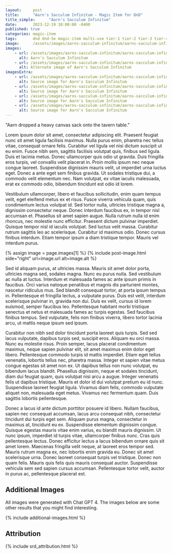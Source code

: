 ```yaml
---
layout:     post
title:      "Aarn's Sacculum Infinitum - Magic Item for DnD"
title_simple:      "Aarn's Sacculum Infinitum"
date:       2023-12-19 10:00:00 -0400
published: true
categories: magic-item
tags:       dnd dnd-5e magic-item multi-use tier-1 tier-2 tier-3 tier-4 wip
image:      /assets/images/aarns-sacculum-infinitum/aarns-sacculum-infinitum-01.png
images:
    - url: /assets/images/aarns-sacculum-infinitum/aarns-sacculum-infinitum-01.png
      alt: Aarn's Sacculum Infinitum
    - url: /assets/images/aarns-sacculum-infinitum/aarns-sacculum-infinitum-02.png
      alt: Alternate image of Aarn's Sacculum Infinitum
imagesExtra:
    - url: /assets/images/aarns-sacculum-infinitum/aarns-sacculum-infinitum-extra-01.png
      alt: Source image for Aarn's Sacculum Infinitum
    - url: /assets/images/aarns-sacculum-infinitum/aarns-sacculum-infinitum-extra-02.png
      alt: Source image for Aarn's Sacculum Infinitum
    - url: /assets/images/aarns-sacculum-infinitum/aarns-sacculum-infinitum-extra-03.png
      alt: Source image for Aarn's Sacculum Infinitum
    - url: /assets/images/aarns-sacculum-infinitum/aarns-sacculum-infinitum-extra-04.png
      alt: Source image for Aarn's Sacculum Infinitum
---
```


<p class="read-aloud">
    "Aarn dropped a heavy canvas sack onto the tavern table."
</p>

Lorem ipsum dolor sit amet, consectetur adipiscing elit. Praesent feugiat nunc sit amet ligula facilisis maximus. Nulla purus enim, pharetra nec tellus vitae, consequat ornare felis. Curabitur vel ligula vel nisi dictum suscipit ut eu enim. Fusce nibh sem, sagittis facilisis volutpat quis, finibus sed ligula. Duis et lacinia metus. Donec ullamcorper quis odio ut gravida. Duis fringilla eros turpis, vel convallis velit placerat in. Proin mollis ipsum nec neque congue laoreet. Suspendisse dignissim mauris velit, ut imperdiet urna luctus eget. Donec a ante eget sem finibus gravida. Ut sodales tristique dui, a commodo velit elementum nec. Nam volutpat, ex vitae iaculis malesuada, erat ex commodo odio, bibendum tincidunt est odio id lorem.

Vestibulum ullamcorper, libero et faucibus sollicitudin, enim quam tempus velit, eget eleifend metus ex et risus. Fusce viverra vehicula quam, quis condimentum lectus volutpat id. Sed tortor nulla, ultricies tristique magna a, dignissim consectetur neque. Donec interdum faucibus ex, in tempor nisl accumsan et. Phasellus sit amet sapien augue. Nulla rutrum nulla id enim rhoncus, nec molestie nunc efficitur. Praesent dictum pulvinar imperdiet. Quisque tempor nisl id iaculis volutpat. Sed luctus velit massa. Curabitur rutrum sagittis leo ac scelerisque. Curabitur id maximus odio. Donec cursus finibus interdum. Etiam tempor ipsum a diam tristique tempor. Mauris vel interdum purus.

{% assign image = page.images[1] %}
{% include post-image.html side="right" url=image.url alt=image.alt %}

Sed id aliquam purus, at ultricies massa. Mauris sit amet dolor porta, ultricies magna sed, sodales magna. Nunc eu purus nulla. Sed vestibulum ac nulla at luctus. Interdum et malesuada fames ac ante ipsum primis in faucibus. Orci varius natoque penatibus et magnis dis parturient montes, nascetur ridiculus mus. Sed blandit consequat tortor, at porta ipsum tempus in. Pellentesque et fringilla lectus, a vulputate purus. Duis est velit, interdum scelerisque pulvinar in, gravida non dui. Duis ex velit, cursus id lorem euismod, semper faucibus leo. Pellentesque habitant morbi tristique senectus et netus et malesuada fames ac turpis egestas. Sed faucibus finibus tempus. Sed vulputate, felis non finibus viverra, libero tortor lacinia arcu, ut mattis neque ipsum sed ipsum.

Curabitur non nibh sed dolor tincidunt porta laoreet quis turpis. Sed sed lacus vulputate, dapibus turpis sed, suscipit eros. Aliquam eu orci massa. Nunc eu molestie risus. Proin semper, lacus placerat condimentum maximus, neque sapien pulvinar elit, sit amet maximus enim dolor eget libero. Pellentesque commodo turpis id mattis imperdiet. Etiam eget tellus venenatis, lobortis tellus nec, pharetra massa. Integer et sapien vitae metus congue egestas sit amet non ex. Ut dapibus tellus non nunc volutpat, eu bibendum lacus blandit. Phasellus dignissim, neque et sodales tincidunt, diam dui feugiat quam, quis volutpat nisi arcu a augue. Integer venenatis felis ut dapibus tristique. Mauris et dolor id dui volutpat pretium eu id nunc. Suspendisse laoreet feugiat ligula. Vivamus diam felis, commodo vulputate aliquet non, malesuada eget metus. Vivamus nec fermentum quam. Duis sagittis lobortis pellentesque.

Donec a lacus id ante dictum porttitor posuere id libero. Nullam faucibus, sapien nec consequat accumsan, lacus arcu consequat nibh, consectetur tincidunt dui turpis eget sem. Aliquam purus magna, consectetur in maximus at, tincidunt eu ex. Suspendisse elementum dignissim congue. Quisque egestas mauris vitae enim varius, eu blandit mauris dignissim. Ut nunc ipsum, imperdiet id turpis vitae, ullamcorper finibus nunc. Cras quis pellentesque lectus. Donec efficitur lectus a lacus bibendum ornare quis sit amet lorem. Maecenas fringilla velit neque, at laoreet eros tempor sed. Mauris rutrum magna ex, nec lobortis enim gravida eu. Donec sit amet scelerisque urna. Donec laoreet consequat turpis vel tristique. Donec non quam felis. Mauris quis felis quis mauris consequat auctor. Suspendisse vehicula sem sed sapien cursus accumsan. Pellentesque tortor velit, auctor in purus ac, pellentesque placerat est.

<div style="clear: both;"></div>

## Additional Images

All images were generated with Chat GPT 4. The images below are some other results that you might find interesting.

{% include additional-images.html %}

## Attribution

{% include srd_attribution.html %}
